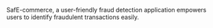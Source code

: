 SafE-commerce, a user-friendly fraud detection application empowers users to identify fraudulent transactions easily. 
